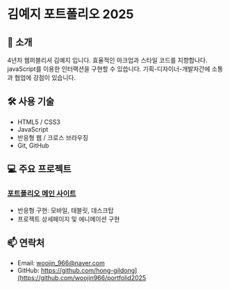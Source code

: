 # 김예지 포트폴리오 2025

## 👤 소개
4년차 웹퍼블리셔 김예지 입니다. 효율적인 마크업과 스타일 코드를 지향합나다. 
javaScript를 이용한 인터랙션을 구현할 수 있씁니다.
기획-디자이너-개발자간에 소통과 협업에 강점이 있습니다.

## 🛠 사용 기술
- HTML5 / CSS3
- JavaScript
- 반응형 웹 / 크로스 브라우징
- Git, GitHub

## 💻 주요 프로젝트
### [포트폴리오 메인 사이트](https://woojin966.github.io/portfolid2025/)
- 반응형 구현: 모바일, 태블릿, 데스크탑
- 프로젝트 상세페이지 및 에니메이션 구현

## 📫 연락처
- Email: woojin_966@naver.com
- GitHub: https://github.com/hong-gildong](https://github.com/woojin966/portfolid2025
